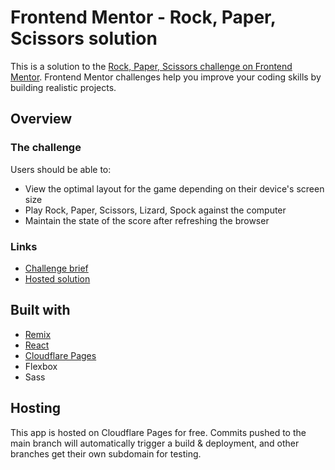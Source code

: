 # Frontend Mentor - Rock, Paper, Scissors solution

This is a solution to the [Rock, Paper, Scissors challenge on Frontend Mentor](https://www.frontendmentor.io/challenges/rock-paper-scissors-game-pTgwgvgH). Frontend Mentor challenges help you improve your coding skills by building realistic projects.

## Overview

### The challenge

Users should be able to:

- View the optimal layout for the game depending on their device's screen size
- Play Rock, Paper, Scissors, Lizard, Spock against the computer
- Maintain the state of the score after refreshing the browser

### Links

- [Challenge brief](https://www.frontendmentor.io/challenges/rock-paper-scissors-game-pTgwgvgH)
- [Hosted solution](https://rock-paper-scissors-lizard-spock-deb.pages.dev)

## Built with

- [Remix](https://remix.run/)
- [React](https://reactjs.org/)
- [Cloudflare Pages](https://developers.cloudflare.com/pages/framework-guides/deploy-a-remix-site/)
- Flexbox
- Sass

## Hosting
This app is hosted on Cloudflare Pages for free. Commits pushed to the main branch will automatically trigger a build & deployment, and other branches get their own subdomain for testing.
